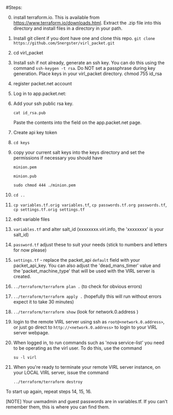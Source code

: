 
#Steps:

0. install terraform.io. This is available from https://www.terraform.io/downloads.html.  Extract the .zip file into this directory and install files in a directory in your path.

1. Install git client if you dont have one and clone this repo.  `git clone https://github.com/Snergster/virl_packet.git`

2. cd virl_packet

3. Install ssh if not already, generate an ssh key. You can do this using the command `ssh-keygen -t rsa`. Do NOT set a passphrase during key generation. Place keys in your virl_packet directory. chmod 755 id_rsa

4. register packet.net account

5. Log in to app.packet.net:
  1. Add your ssh public rsa key.  
  
     `cat id_rsa.pub`
     
     Paste the contents into the field on the app.packet.net page.
     
  3. Create api key token

6. `cd keys`

7. copy your current salt keys into the keys directory and set the permissions if necessary you should have

   `minion.pem`

   `minion.pub`
   
   `sudo chmod 444 ./minion.pem`

8. `cd ..`

9. `cp variables.tf.orig variables.tf`, `cp passwords.tf.org passwords.tf`, `cp settings.tf.orig settings.tf`


11. edit variable files 
  1. `variables.tf` and alter salt_id (xxxxxxxx.virl.info, the 'xxxxxxxx' is your salt_id)
  2. `password.tf` adjust these to suit your needs (stick to numbers and letters for now please)
  3. `settings.tf` - replace the packet_api `default` field with your packet_api_key. You can also adjust the 'dead_mans_timer' value and the 'packet_machine_type' that will be used with the VIRL server is created.

12. `../terraform/terraform plan .`       (to check for obvious errors)

13. `../terraform/terraform apply .`     (hopefully this will run without errors expect it to take 30 minutes)

14. `../terraform/terraform show`  (look for network.0.address )

15. login to the remote VIRL server using ssh as `root@<network.0.address>`, or just go direct to `http://<network.0.address>` to login to your VIRL server webpage.

16. When logged in, to run commands such as 'nova service-list' you need to be operating as the virl user. To do this, use the command
 
    `su -l virl`

16. When you're ready to terminate your remote VIRL server instance, on your LOCAL VIRL server, issue the command 
 
    `../terraform/terraform destroy`

To start up again, repeat steps 14, 15, 16.

[NOTE] Your uwmadmin and guest passwords are in variables.tf. If you can't remember them, this is where you can find them.
 
